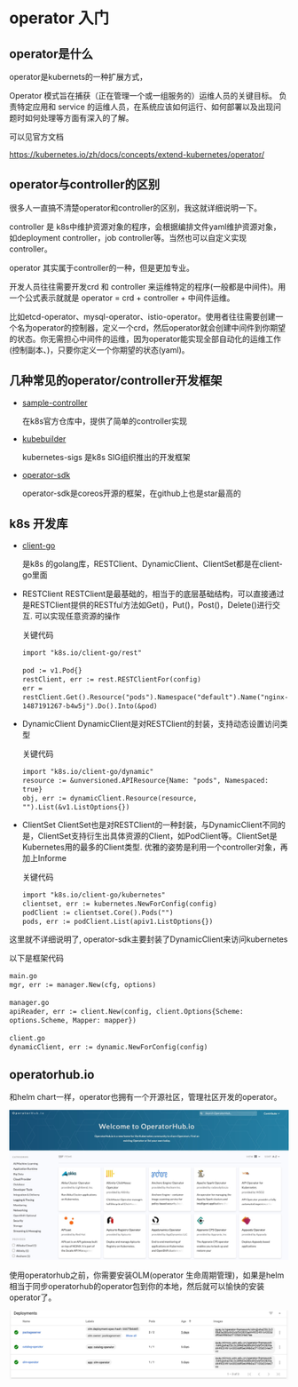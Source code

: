 

# operator 入门

## operator是什么

operator是kubernets的一种扩展方式，

Operator 模式旨在捕获（正在管理一个或一组服务的）运维人员的关键目标。 负责特定应用和 service 的运维人员，在系统应该如何运行、如何部署以及出现问题时如何处理等方面有深入的了解。

可以见官方文档

https://kubernetes.io/zh/docs/concepts/extend-kubernetes/operator/

## operator与controller的区别

很多人一直搞不清楚operator和controller的区别，我这就详细说明一下。



controller 是 k8s中维护资源对象的程序，会根据编排文件yaml维护资源对象， 如deployment controller，job controller等。当然也可以自定义实现controller。



operator 其实属于controller的一种，但是更加专业。

开发人员往往需要开发crd 和 controller 来运维特定的程序(一般都是中间件)。用一个公式表示就就是 operator = crd + controller + 中间件运维。

比如etcd-operator、mysql-operator、istio-operator。使用者往往需要创建一个名为operator的控制器，定义一个crd，然后operator就会创建中间件到你期望的状态。你无需担心中间件的运维，因为operator能实现全部自动化的运维工作(控制副本、)，只要你定义一个你期望的状态(yaml)。





## 几种常见的operator/controller开发框架



- [sample-controller](https://github.com/kubernetes/sample-controller)

  在k8s官方仓库中，提供了简单的controller实现

- [kubebuilder](https://github.com/kubernetes-sigs/kubebuilder)

  kubernetes-sigs 是k8s SIG组织推出的开发框架

- [operator-sdk](https://github.com/operator-framework/operator-sdk)

  operator-sdk是coreos开源的框架，在github上也是star最高的



## k8s 开发库

- [client-go](https://github.com/kubernetes/client-go)

  是k8s 的golang库，RESTClient、DynamicClient、ClientSet都是在client-go里面

- RESTClient
  RESTClient是最基础的，相当于的底层基础结构，可以直接通过 是RESTClient提供的RESTful方法如Get()，Put()，Post()，Delete()进行交互. 可以实现任意资源的操作

  关键代码

  ```
  import "k8s.io/client-go/rest"
  
  pod := v1.Pod{}
  restClient, err := rest.RESTClientFor(config)
  err = restClient.Get().Resource("pods").Namespace("default").Name("nginx-1487191267-b4w5j").Do().Into(&pod)
  ```

- DynamicClient
  DynamicClient是对RESTClient的封装，支持动态设置访问类型

  关键代码

  ```
  import "k8s.io/client-go/dynamic"
  resource := &unversioned.APIResource{Name: "pods", Namespaced: true}
  obj, err := dynamicClient.Resource(resource, "").List(&v1.ListOptions{})
  ```

- ClientSet
    ClientSet也是对RESTClient的一种封装，与DynamicClient不同的是，ClientSet支持衍生出具体资源的Client，如PodClient等。ClientSet是Kubernetes用的最多的Client类型. 优雅的姿势是利用一个controller对象，再加上Informe
    
    关键代码
    
    ```
    import "k8s.io/client-go/kubernetes"
    clientset, err := kubernetes.NewForConfig(config)
    podClient := clientset.Core().Pods("")
    pods, err := podClient.List(apiv1.ListOptions{})
    ```
    
    

这里就不详细说明了, operator-sdk主要封装了DynamicClient来访问kubernetes

以下是框架代码

```
main.go
mgr, err := manager.New(cfg, options)

manager.go
apiReader, err := client.New(config, client.Options{Scheme: options.Scheme, Mapper: mapper})
	
client.go
dynamicClient, err := dynamic.NewForConfig(config)
```



## operatorhub.io

和helm chart一样，operator也拥有一个开源社区，管理社区开发的operator。

![image-20200624100619497](.assets/image-20200624100619497.png)



使用operatorhub之前，你需要安装OLM(operator 生命周期管理)，如果是helm相当于同步operatorhub的operator包到你的本地，然后就可以愉快的安装operator了。

![image-20200624123611319](.assets/image-20200624123611319.png)